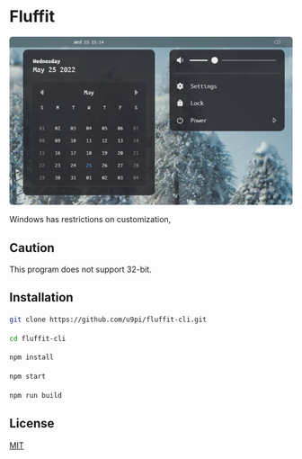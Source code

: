 # Fluffit

<img src="https://raw.githubusercontent.com/u9pi/fluffit-cli/main/sample/fluffit-v0.1-beta.png" alt="Fluffit v0.1-beta" width="529"/>

Windows has restrictions on customization,

## Caution

This program does not support 32-bit.

## Installation

```bash
git clone https://github.com/u9pi/fluffit-cli.git

cd fluffit-cli

npm install

npm start

npm run build
```

## License
[MIT](https://choosealicense.com/licenses/mit/)
